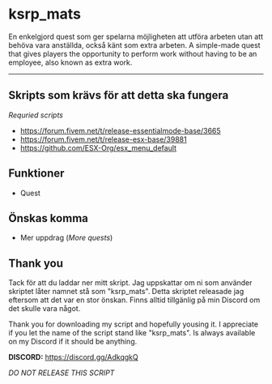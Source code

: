 # ksrp_mats
En enkelgjord quest som ger spelarna möjligheten att utföra arbeten utan att behöva vara anställda, också känt som extra arbeten.
A simple-made quest that gives players the opportunity to perform work without having to be an employee, also known as extra work.

___

Skripts som krävs för att detta ska fungera
-
*Requried scripts*
- https://forum.fivem.net/t/release-essentialmode-base/3665
- https://forum.fivem.net/t/release-esx-base/39881
- https://github.com/ESX-Org/esx_menu_default

Funktioner
-
- Quest

Önskas komma
-
- Mer uppdrag (*More quests*)

Thank you
-
Tack för att du laddar ner mitt skript. Jag uppskattar om ni som använder skriptet låter namnet stå som "ksrp_mats". Detta skriptet releasade jag eftersom att det var en stor önskan. Finns alltid tillgänlig på min Discord om det skulle vara något.

Thank you for downloading my script and hopefully yousing it. I appreciate if you let the name of the script stand like "ksrp_mats". Is always available on my Discord if it should be anything.

**DISCORD:** https://discord.gg/AdkqgkQ

*DO NOT RELEASE THIS SCRIPT*
